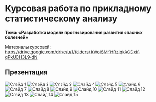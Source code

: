 # Курсовая работа  по прикладному статистическому анализу

<b>Тема: «Разработка модели прогнозирования развития опасных болезней»</b>

Материалы курсовой: https://drive.google.com/drive/u/1/folders/1tWoISMYHRziqkAODxIf-qPkUCH3L9-dN

## Презентация
![Слайд 1](https://i.ibb.co/JBstTGC/25ed379dcaf08292a856961c1e346034-0.jpg)
![Слайд 2](https://i.ibb.co/yXmSpRs/25ed379dcaf08292a856961c1e346034-1.jpg)
![Слайд 3](https://i.ibb.co/Qj05CrS/25ed379dcaf08292a856961c1e346034-2.jpg)
![Слайд 4](https://i.ibb.co/WcNtRLQ/25ed379dcaf08292a856961c1e346034-3.jpg)
![Слайд 5](https://i.ibb.co/98HKMC6/25ed379dcaf08292a856961c1e346034-4.jpg)
![Слайд 6](https://i.ibb.co/nMgrBKW/25ed379dcaf08292a856961c1e346034-5.jpg)
![Слайд 7](https://i.ibb.co/4SHPqMS/25ed379dcaf08292a856961c1e346034-6.jpg)
![Слайд 8](https://i.ibb.co/sPTb1QD/25ed379dcaf08292a856961c1e346034-7.jpg)
![Слайд 9](https://i.ibb.co/syZfncG/25ed379dcaf08292a856961c1e346034-8.jpg)
![Слайд 10](https://i.ibb.co/HgFS7XX/25ed379dcaf08292a856961c1e346034-9.jpg)
![Слайд 11](https://i.ibb.co/jM8H4hj/25ed379dcaf08292a856961c1e346034-10.jpg)
![Слайд 12](https://i.ibb.co/SwxWhVL/25ed379dcaf08292a856961c1e346034-11.jpg)
![Слайд 13](https://i.ibb.co/x2QqZhb/25ed379dcaf08292a856961c1e346034-12.jpg)
![Слайд 14](https://i.ibb.co/k2R8Dvn/25ed379dcaf08292a856961c1e346034-13.jpg)
![Слайд 15](https://i.ibb.co/d0zy5t7/25ed379dcaf08292a856961c1e346034-14.jpg)




